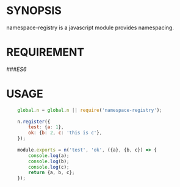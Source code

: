 
# SYNOPSIS

namespace-registry is a javascript module provides namespacing.

# REQUIREMENT

###*ES6*

# USAGE

```javascript
    global.n = global.n || require('namespace-registry');
    
    n.register({
        test: {a: 1},
        ok: {b: 2, c: 'this is c'},
    });
    
    module.exports = n('test', 'ok', ({a}, {b, c}) => {
        console.log(a);
        console.log(b);
        console.log(c);
        return {a, b, c};
    });
```
